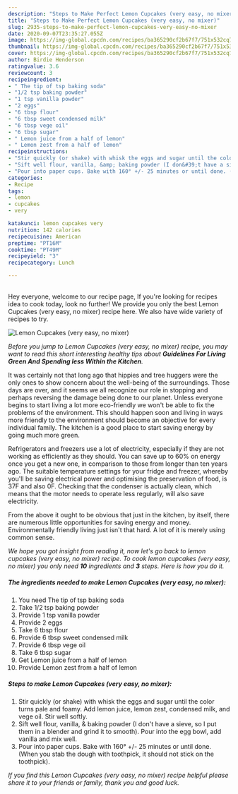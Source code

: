 ```yaml
---
description: "Steps to Make Perfect Lemon Cupcakes (very easy, no mixer)"
title: "Steps to Make Perfect Lemon Cupcakes (very easy, no mixer)"
slug: 2935-steps-to-make-perfect-lemon-cupcakes-very-easy-no-mixer
date: 2020-09-07T23:35:27.055Z
image: https://img-global.cpcdn.com/recipes/ba365290cf2b67f7/751x532cq70/lemon-cupcakes-very-easy-no-mixer-recipe-main-photo.jpg
thumbnail: https://img-global.cpcdn.com/recipes/ba365290cf2b67f7/751x532cq70/lemon-cupcakes-very-easy-no-mixer-recipe-main-photo.jpg
cover: https://img-global.cpcdn.com/recipes/ba365290cf2b67f7/751x532cq70/lemon-cupcakes-very-easy-no-mixer-recipe-main-photo.jpg
author: Birdie Henderson
ratingvalue: 3.6
reviewcount: 3
recipeingredient:
- " The tip of tsp baking soda"
- "1/2 tsp baking powder"
- "1 tsp vanilla powder"
- "2 eggs"
- "6 tbsp flour"
- "6 tbsp sweet condensed milk"
- "6 tbsp vege oil"
- "6 tbsp sugar"
- " Lemon juice from a half of lemon"
- " Lemon zest from a half of lemon"
recipeinstructions:
- "Stir quickly (or shake) with whisk the eggs and sugar until the color turns pale and foamy. Add lemon juice, lemon zest, condensed milk, and vege oil. Stir well softly."
- "Sift well flour, vanilla, &amp; baking powder (I don&#39;t have a sieve, so I put them in a blender and grind it to smooth). Pour into the egg bowl, add vanilla and mix well."
- "Pour into paper cups. Bake with 160° +/- 25 minutes or until done. (When you stab the dough with toothpick, it should not stick on the toothpick)."
categories:
- Recipe
tags:
- lemon
- cupcakes
- very

katakunci: lemon cupcakes very 
nutrition: 142 calories
recipecuisine: American
preptime: "PT16M"
cooktime: "PT49M"
recipeyield: "3"
recipecategory: Lunch

---
```

<br>
Hey everyone, welcome to our recipe page, If you're looking for recipes idea to cook today, look no further! We provide you only the best Lemon Cupcakes (very easy, no mixer) recipe here. We also have wide variety of recipes to try.
<br>


![Lemon Cupcakes (very easy, no mixer)](https://img-global.cpcdn.com/recipes/ba365290cf2b67f7/751x532cq70/lemon-cupcakes-very-easy-no-mixer-recipe-main-photo.jpg)

<i>Before you jump to Lemon Cupcakes (very easy, no mixer) recipe, you may want to read this short interesting healthy tips about 
<strong>Guidelines For Living Green And Spending less Within the Kitchen</strong>.</i>
</br>

It was certainly not that long ago that hippies and tree huggers were the only ones to show concern about the well-being of the surroundings. Those days are over, and it seems we all recognize our role in stopping and perhaps reversing the damage being done to our planet. Unless everyone begins to start living a lot more eco-friendly we won't be able to fix the problems of the environment. This should happen soon and living in ways more friendly to the environment should become an objective for every individual family. The kitchen is a good place to start saving energy by going much more green.

Refrigerators and freezers use a lot of electricity, especially if they are not working as efficiently as they should. You can save up to 60% on energy once you get a new one, in comparison to those from longer than ten years ago. The suitable temperature settings for your fridge and freezer, whereby you'll be saving electrical power and optimising the preservation of food, is 37F and also 0F. Checking that the condenser is actually clean, which means that the motor needs to operate less regularly, will also save electricity.

From the above it ought to be obvious that just in the kitchen, by itself, there are numerous little opportunities for saving energy and money. Environmentally friendly living just isn't that hard. A lot of it is merely using common sense.


<i>We hope you got insight from reading it, now let's go back to lemon cupcakes (very easy, no mixer) recipe. To cook lemon cupcakes (very easy, no mixer) you only need <strong>10</strong> ingredients and <strong>3</strong> steps. Here is how you do it.
</i>

##### The ingredients needed to make Lemon Cupcakes (very easy, no mixer):

1. You need  The tip of tsp baking soda
1. Take 1/2 tsp baking powder
1. Provide 1 tsp vanilla powder
1. Provide 2 eggs
1. Take 6 tbsp flour
1. Provide 6 tbsp sweet condensed milk
1. Provide 6 tbsp vege oil
1. Take 6 tbsp sugar
1. Get  Lemon juice from a half of lemon
1. Provide  Lemon zest from a half of lemon


##### Steps to make Lemon Cupcakes (very easy, no mixer):

1. Stir quickly (or shake) with whisk the eggs and sugar until the color turns pale and foamy. Add lemon juice, lemon zest, condensed milk, and vege oil. Stir well softly.
1. Sift well flour, vanilla, &amp; baking powder (I don&#39;t have a sieve, so I put them in a blender and grind it to smooth). Pour into the egg bowl, add vanilla and mix well.
1. Pour into paper cups. Bake with 160° +/- 25 minutes or until done. (When you stab the dough with toothpick, it should not stick on the toothpick).


<i>If you find this Lemon Cupcakes (very easy, no mixer) recipe helpful please share it to your friends or family, thank you and good luck.</i>

